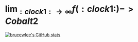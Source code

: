 # $\displaystyle \lim_{:clock1: \to \infty} f(:clock1:) -> Cobalt2$

[![brucewlee's GitHub stats](https://github-readme-stats.vercel.app/api?username=brucewlee)](https://github.com/anuraghazra/github-readme-stats)
